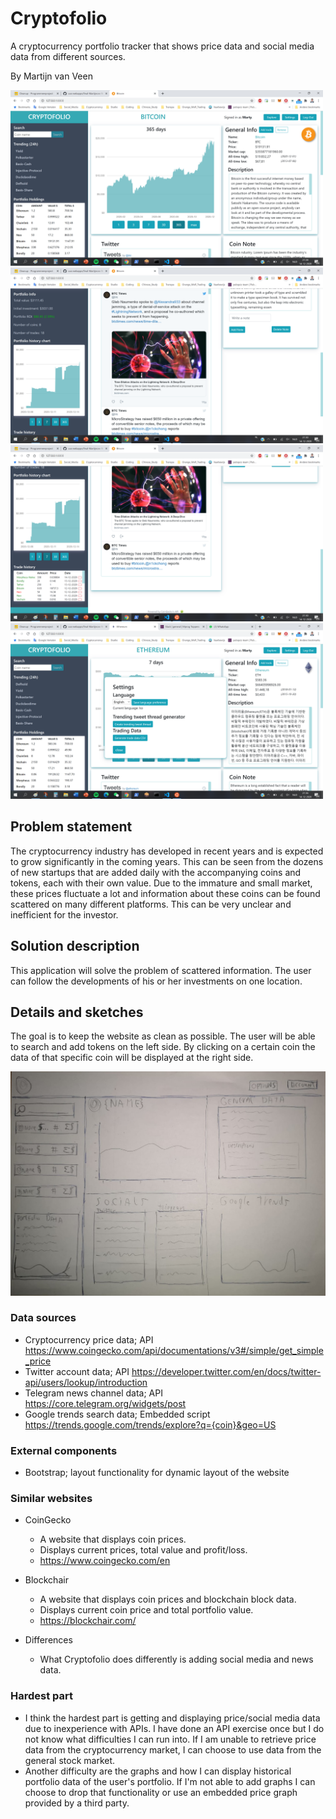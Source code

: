 


# Cryptofolio
A cryptocurrency portfolio tracker that shows price data and social media data from different sources.

By Martijn van Veen

<img src="doc/cryptofolio_screenshot_1_4.png" alt="Website UI Top" width="500" > <img src="doc/cryptofolio_screenshot_2_4.png" alt="Website UI Middle" width="500" >
<img src="doc/cryptofolio_screenshot_3_4.png" alt="Website UI Bottom" width="500" > <img src="doc/cryptofolio_screenshot_4_4.png" alt="Website Settings Screen" width="500" >

## Problem statement
The cryptocurrency industry has developed in recent years and is expected to grow significantly in the coming years. This can be seen from the dozens of new startups that are added daily with the accompanying coins and tokens, each with their own value.
Due to the immature and small market, these prices fluctuate a lot and information about these coins can be found scattered on many different platforms. This can be very unclear and inefficient for the investor.

## Solution description
This application will solve the problem of scattered information. The user can follow the developments of his or her investments on one location. 

## Details and sketches
The goal is to keep the website as clean as possible. The user will be able to search and add tokens on the left side. By clicking on a certain coin the data of that specific coin will be displayed at the right side.

![Website design sketch](doc/Cryptofolio_sketch.jpeg)


### Data sources
- Cryptocurrency price data; API
https://www.coingecko.com/api/documentations/v3#/simple/get_simple_price 
- Twitter account data; API
https://developer.twitter.com/en/docs/twitter-api/users/lookup/introduction 
- Telegram news channel data; API
https://core.telegram.org/widgets/post 
- Google trends search data; Embedded script
https://trends.google.com/trends/explore?q={coin}&geo=US 

### External components
- Bootstrap; layout functionality for dynamic layout of the website

### Similar websites
- CoinGecko
  - A website that displays coin prices.
  - Displays current prices, total value and profit/loss.
  - https://www.coingecko.com/en

- Blockchair
  - A website that displays coin prices and blockchain block data.
  - Displays current coin price and total portfolio value.
  - https://blockchair.com/
  
- Differences
  - What Cryptofolio does differently is adding social media and news data.

### Hardest part
- I think the hardest part is getting and displaying price/social media data due to inexperience with APIs. I have done an API exercise once but I do not know what difficulties I can run into. If I am unable to retrieve price data from the cryptocurrency market, I can choose to use data from the general stock market.
- Another difficulty are the graphs and how I can display historical portfolio data of the user's portfolio. If I'm not able to add graphs I can choose to drop that functionality or use an embedded price graph provided by a third party.


